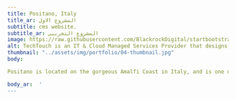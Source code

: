 ```yaml
---
title: Positano, Italy
title_ar: المشروع الاول
subtitle: cms website.
subtitle_ar: المشروع التجريبي
image: https://raw.githubusercontent.com/BlackrockDigital/startbootstrap-agency/master/src/assets/img/portfolio/01-full.jpg
alt: TechTouch is an IT & Cloud Managed Services Provider that designs, implements and supports solutions for businesses
thumbnail: "../assets/img/portfolio/04-thumbnail.jpg"
body:

Positano is located on the gorgeous Amalfi Coast in Italy, and is one of the most beautiful villages in Europe. It is famous for its wonderful shops and waterside restaurants, not to mention the Byzantine Church of Maria Assunta, which makes it an ideal place for a summer vacation. Make sure to have a unique experience by taking a boat ride from the pebbled beach for gorgeous sunset views.

body_ar:  '
---
```

